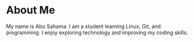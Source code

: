 # About Me
My name is Abu Sahama. I am a student learning Linux, Git, and programming. I enjoy exploring technology and improving my coding skills.
